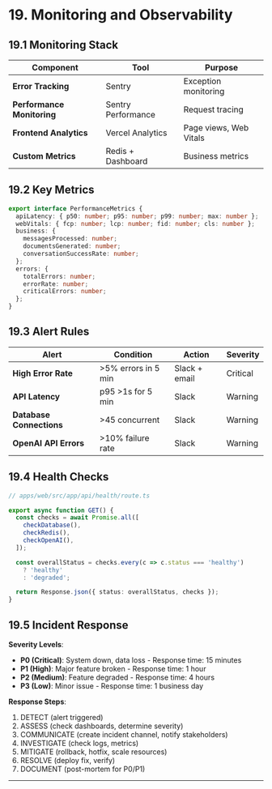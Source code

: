 # 19. Monitoring and Observability

## 19.1 Monitoring Stack

| Component | Tool | Purpose |
|-----------|------|---------|
| **Error Tracking** | Sentry | Exception monitoring |
| **Performance Monitoring** | Sentry Performance | Request tracing |
| **Frontend Analytics** | Vercel Analytics | Page views, Web Vitals |
| **Custom Metrics** | Redis + Dashboard | Business metrics |

## 19.2 Key Metrics

```typescript
export interface PerformanceMetrics {
  apiLatency: { p50: number; p95: number; p99: number; max: number };
  webVitals: { fcp: number; lcp: number; fid: number; cls: number };
  business: {
    messagesProcessed: number;
    documentsGenerated: number;
    conversationSuccessRate: number;
  };
  errors: {
    totalErrors: number;
    errorRate: number;
    criticalErrors: number;
  };
}
```

## 19.3 Alert Rules

| Alert | Condition | Action | Severity |
|-------|-----------|--------|----------|
| **High Error Rate** | >5% errors in 5 min | Slack + email | Critical |
| **API Latency** | p95 >1s for 5 min | Slack | Warning |
| **Database Connections** | >45 concurrent | Slack | Warning |
| **OpenAI API Errors** | >10% failure rate | Slack | Warning |

## 19.4 Health Checks

```typescript
// apps/web/src/app/api/health/route.ts

export async function GET() {
  const checks = await Promise.all([
    checkDatabase(),
    checkRedis(),
    checkOpenAI(),
  ]);

  const overallStatus = checks.every(c => c.status === 'healthy')
    ? 'healthy'
    : 'degraded';

  return Response.json({ status: overallStatus, checks });
}
```

## 19.5 Incident Response

**Severity Levels**:
- **P0 (Critical)**: System down, data loss - Response time: 15 minutes
- **P1 (High)**: Major feature broken - Response time: 1 hour
- **P2 (Medium)**: Feature degraded - Response time: 4 hours
- **P3 (Low)**: Minor issue - Response time: 1 business day

**Response Steps**:
1. DETECT (alert triggered)
2. ASSESS (check dashboards, determine severity)
3. COMMUNICATE (create incident channel, notify stakeholders)
4. INVESTIGATE (check logs, metrics)
5. MITIGATE (rollback, hotfix, scale resources)
6. RESOLVE (deploy fix, verify)
7. DOCUMENT (post-mortem for P0/P1)

---
